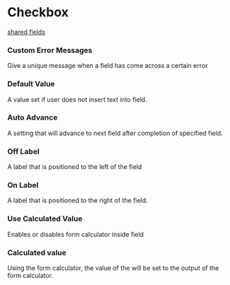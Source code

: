 # Checkbox
[shared fields](/shared-inspector-components.md ':include')

### Custom Error Messages
Give a unique message when a field has come across a certain error

### Default Value
A value set if user does not insert text into field.

### Auto Advance
A setting that will advance to next field after completion of specified field.

### Off Label
A label that is positioned to the left of the field
### On Label
A label that is positioned to the right of the field.

### Use Calculated Value
Enables or disables form calculator inside field
### Calculated value
Using the form calculator, the value of the will be set to the output of the form calculator.

